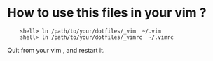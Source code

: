 How to use this files in your vim ? 
===================================

```shell
    shell> ln /path/to/your/dotfiles/_vim  ~/.vim
    shell> ln /path/to/your/dotfiles/_vimrc  ~/.vimrc
```

Quit from your vim , and restart it.


